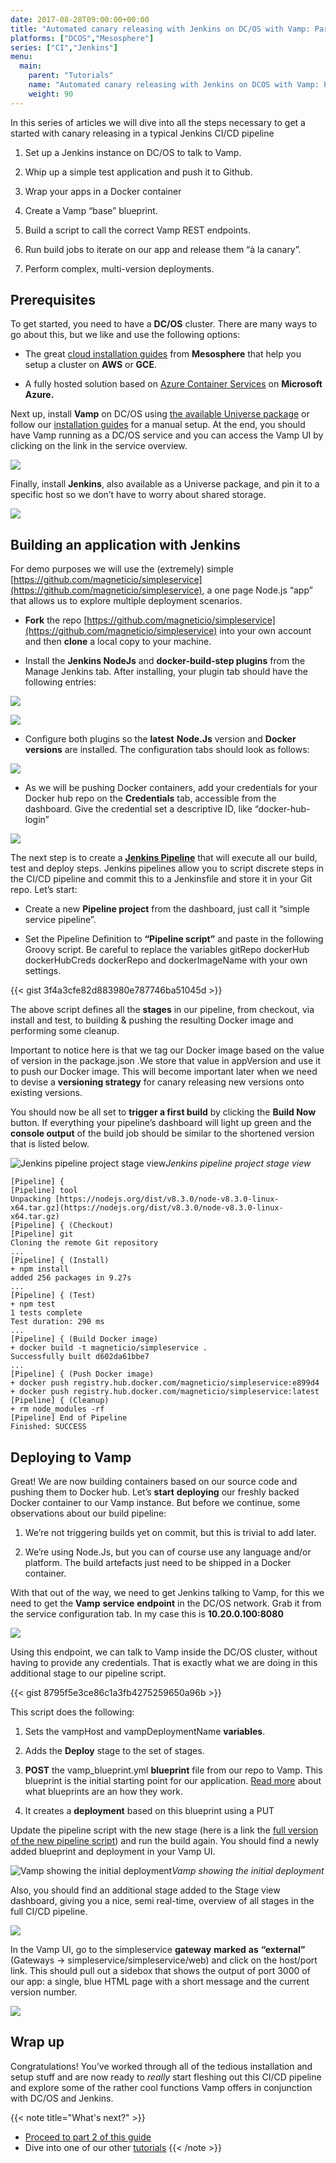 ```yaml
---
date: 2017-08-28T09:00:00+00:00
title: "Automated canary releasing with Jenkins on DC/OS with Vamp: Part 1"
platforms: ["DCOS","Mesosphere"]
series: ["CI","Jenkins"]
menu:
  main:
    parent: "Tutorials"
    name: "Automated canary releasing with Jenkins on DCOS with Vamp: Part 1"
    weight: 90
---
```


In this series of articles we will dive into all the steps necessary to get a started with canary releasing in a typical Jenkins CI/CD pipeline

1. Set up a Jenkins instance on DC/OS to talk to Vamp.

1. Whip up a simple test application and push it to Github.

1. Wrap your apps in a Docker container

1. Create a Vamp “base” blueprint.

1. Build a script to call the correct Vamp REST endpoints.

1. Run build jobs to iterate on our app and release them “à la canary”.

1. Perform complex, multi-version deployments.

## Prerequisites

To get started, you need to have a **DC/OS** cluster. There are many ways to go about this, but we like and use the following options:

* The great [cloud installation guides](https://dcos.io/docs/1.9/installing/cloud/) from **Mesosphere** that help you setup a cluster on **AWS** or **GCE**.

* A fully hosted solution based on [Azure Container Services](https://docs.microsoft.com/en-us/azure/container-service/dcos-swarm/container-service-dcos-quickstart) on **Microsoft Azure.**

Next up, install **Vamp** on DC/OS using [the available Universe package](http://vamp.io/documentation/installation/v0.9.5/dcos/#universe-package) or follow our [installation guides](http://vamp.io/documentation/installation/dcos/#custom-install) for a manual setup. At the end, you should have Vamp running as a DC/OS service and you can access the Vamp UI by clicking on the link in the service overview.

![](https://cdn-images-1.medium.com/max/2800/1*0iQP0iwLTQM2fcYMHZLJPQ.png)

Finally, install **Jenkins**, also available as a Universe package, and pin it to a specific host so we don’t have to worry about shared storage.

![](https://cdn-images-1.medium.com/max/2000/1*1f1AQFt6sUYW2-PidESZOA.png)

## Building an application with Jenkins

For demo purposes we will use the (extremely) simple [https://github.com/magneticio/simpleservice](https://github.com/magneticio/simpleservice), a one page Node.js “app” that allows us to explore multiple deployment scenarios.

* **Fork** the repo [https://github.com/magneticio/simpleservice](https://github.com/magneticio/simpleservice) into your own account and then **clone** a local copy to your machine.

* Install the **Jenkins NodeJs** and **docker-build-step plugins** from the Manage Jenkins tab. After installing, your plugin tab should have the following entries:

![](https://cdn-images-1.medium.com/max/2000/1*9YMHXszFV-M_AplssktXpA.png)

![](https://cdn-images-1.medium.com/max/2000/1*m2mj1WvWu8O9ip2S7hkR2A.png)

* Configure both plugins so the **latest** **Node.Js** version and **Docker** **versions** are installed. The configuration tabs should look as follows:

![](https://cdn-images-1.medium.com/max/2140/1*J2tk5da0vk9NuauIdNYR2w.png)

* As we will be pushing Docker containers, add your credentials for your Docker hub repo on the **Credentials** tab, accessible from the dashboard. Give the credential set a descriptive ID, like “docker-hub-login”

![](https://cdn-images-1.medium.com/max/2074/1*Ql5aUb0MwYZ_Y3fFaetSsg.png)

The next step is to create a [**Jenkins Pipeline**](https://jenkins.io/doc/book/pipeline/) that will execute all our build, test and deploy steps. Jenkins pipelines allow you to script discrete steps in the CI/CD pipeline and commit this to a Jenkinsfile and store it in your Git repo. Let’s start:

* Create a new **Pipeline project** from the dashboard, just call it “simple service pipeline”.

* Set the Pipeline Definition to **“Pipeline script”** and paste in the following Groovy script. Be careful to replace the variables gitRepo dockerHub dockerHubCreds dockerRepo and dockerImageName with your own settings.

{{< gist 3f4a3cfe82d883980e787746ba51045d >}}

The above script defines all the **stages** in our pipeline, from checkout, via install and test, to building & pushing the resulting Docker image and performing some cleanup.

Important to notice here is that we tag our Docker image based on the value of version in the package.json .We store that value in appVersion and use it to push our Docker image. This will become important later when we need to devise a **versioning strategy** for canary releasing new versions onto existing versions.

You should now be all set to **trigger a first build** by clicking the **Build Now** button. If everything your pipeline’s dashboard will light up green and the **console output** of the build job should be similar to the shortened version that is listed below.

![Jenkins pipeline project stage view](https://cdn-images-1.medium.com/max/2328/1*9avIcICZSryFS3dWprpGdA.png)*Jenkins pipeline project stage view*

    [Pipeline] {
    [Pipeline] tool
    Unpacking [https://nodejs.org/dist/v8.3.0/node-v8.3.0-linux-x64.tar.gz](https://nodejs.org/dist/v8.3.0/node-v8.3.0-linux-x64.tar.gz)
    [Pipeline] { (Checkout)
    [Pipeline] git
    Cloning the remote Git repository
    ...
    [Pipeline] { (Install)
    + npm install
    added 256 packages in 9.27s
    ...
    [Pipeline] { (Test)
    + npm test
    1 tests complete
    Test duration: 290 ms
    ...
    [Pipeline] { (Build Docker image)
    + docker build -t magneticio/simpleservice .
    Successfully built d602da61bbe7
    ...
    [Pipeline] { (Push Docker image)
    + docker push registry.hub.docker.com/magneticio/simpleservice:e899d4
    + docker push registry.hub.docker.com/magneticio/simpleservice:latest
    [Pipeline] { (Cleanup)
    + rm node_modules -rf
    [Pipeline] End of Pipeline
    Finished: SUCCESS

## Deploying to Vamp

Great! We are now building containers based on our source code and pushing them to Docker hub. Let’s **start** **deploying** our freshly backed Docker container to our Vamp instance. But before we continue, some observations about our build pipeline:

1. We’re not triggering builds yet on commit, but this is trivial to add later.

1. We’re using Node.Js, but you can of course use any language and/or platform. The build artefacts just need to be shipped in a Docker container.

With that out of the way, we need to get Jenkins talking to Vamp, for this we need to get the **Vamp** **service** **endpoint** in the DC/OS network. Grab it from the service configuration tab. In my case this is **10.20.0.100:8080**

![](https://cdn-images-1.medium.com/max/2000/1*x4NmnxQUVqlWog78tXfxsw.png)

Using this endpoint, we can talk to Vamp inside the DC/OS cluster, without having to provide any credentials. That is exactly what we are doing in this additional stage to our pipeline script.

 {{< gist 8795f5e3ce86c1a3fb4275259650a96b >}}

This script does the following:

1. Sets the vampHost and vampDeploymentName **variables**.

1. Adds the **Deploy** stage to the set of stages.

1. **POST** the vamp_blueprint.yml **blueprint** file from our repo to Vamp. This blueprint is the initial starting point for our application. [Read more](http://vamp.io/documentation/using-vamp/blueprints/) about what blueprints are an how they work.

1. It creates a **deployment** based on this blueprint using a PUT

Update the pipeline script with the new stage (here is a link the [full version of the new pipeline script](https://gist.github.com/tnolet/78b7c9f54020ada56dd4f1ceac6cd9d1)) and run the build again. You should find a newly added blueprint and deployment in your Vamp UI.

![Vamp showing the initial deployment](https://cdn-images-1.medium.com/max/2212/1*aJ-gMfLA2RL9WESOl-tttA.png)*Vamp showing the initial deployment*

Also, you should find an additional stage added to the Stage view dashboard, giving you a nice, semi real-time, overview of all stages in the full CI/CD pipeline.

![](https://cdn-images-1.medium.com/max/2614/1*F9H9vQ2iFrVf0cPKPoA69w.png)

In the Vamp UI, go to the simpleservice **gateway** **marked** **as** **“external”** (Gateways → simpleservice/simpleservice/web) and click on the host/port link. This should pull out a sidebox that shows the output of port 3000 of our app: a single, blue HTML page with a short message and the current version number.

![](https://cdn-images-1.medium.com/max/2740/1*G363jKVbMm72UjVXgF70rw.png)

## Wrap up

Congratulations! You’ve worked through all of the tedious installation and setup stuff and are now ready to *really* start fleshing out this CI/CD pipeline and explore some of the rather cool functions Vamp offers in conjunction with DC/OS and Jenkins.

{{< note title="What's next?" >}}
* [Proceed to part 2 of this guide](/documentation/tutorials/vamp-jenkins-dcos-pt2)
* Dive into one of our other [tutorials](/documentation/tutorials/)
{{< /note >}}
